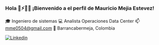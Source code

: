 ### Hola 👋⚡🚀💚  ¡Bienvenido a el perfil de Mauricio Mejia Estevez!

🎓 Ingeniero de sistemas 
💻 Analista Operaciones Data Center
📫 mme0504@gmail.com 
📌 Barrancabermeja, Colombia

[ ![Linkedin](https://img.icons8.com/color/48/000000/linkedin.png) ](https://www.linkedin.com/in/mauriciomejiae/)

<!--
**mauriciomejiae/mauriciomejiae** is a ✨ _special_ ✨ repository because its `README.md` (this file) appears on your GitHub profile.
-->
